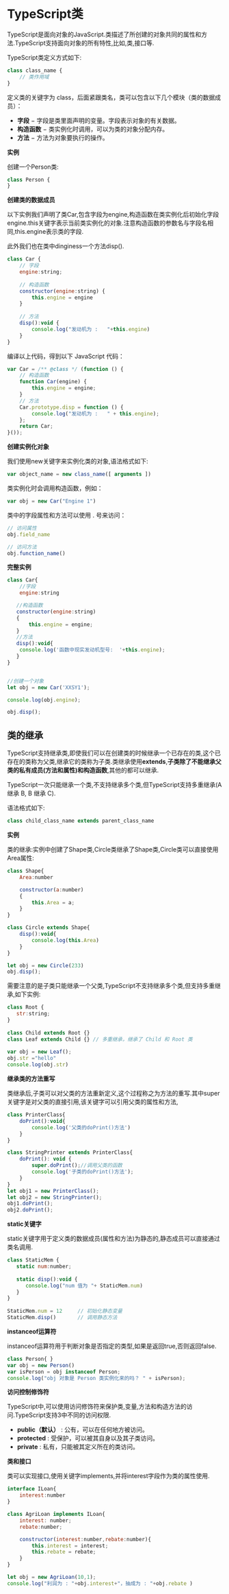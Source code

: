 # TypeScript类

TypeScript是面向对象的JavaScript.类描述了所创建的对象共同的属性和方法.TypeScript支持面向对象的所有特性,比如,类,接口等.

TypeScript类定义方式如下:

```js
class class_name { 
    // 类作用域
}
```

定义类的关键字为 class，后面紧跟类名，类可以包含以下几个模块（类的数据成员）： 

- **字段** − 字段是类里面声明的变量。字段表示对象的有关数据。
- **构造函数** − 类实例化时调用，可以为类的对象分配内存。
- **方法** − 方法为对象要执行的操作。

**实例**

创建一个Person类:

```js
class Person {
}
```

**创建类的数据成员**

以下实例我们声明了类Car,包含字段为engine,构造函数在类实例化后初始化字段engine.this关键字表示当前类实例化的对象.注意构造函数的参数名与字段名相同,this.engine表示类的字段.

此外我们也在类中dinginess一个方法disp().

```js
class Car { 
    // 字段 
    engine:string; 
 
    // 构造函数 
    constructor(engine:string) { 
        this.engine = engine 
    }  
 
    // 方法 
    disp():void { 
        console.log("发动机为 :   "+this.engine) 
    } 
}
```

编译以上代码，得到以下 JavaScript 代码： 

```js
var Car = /** @class */ (function () {
    // 构造函数 
    function Car(engine) {
        this.engine = engine;
    }
    // 方法 
    Car.prototype.disp = function () {
        console.log("发动机为 :   " + this.engine);
    };
    return Car;
}());
```

**创建实例化对象**

我们使用new关键字来实例化类的对象,语法格式如下:

```js
var object_name = new class_name([ arguments ])
```

类实例化时会调用构造函数，例如： 

```js
var obj = new Car("Engine 1")
```

类中的字段属性和方法可以使用 . 号来访问： 

```js
// 访问属性
obj.field_name 

// 访问方法
obj.function_name()
```

**完整实例**

```js
class Car{
    //字段
    engine:string

   //构造函数
   constructor(engine:string)
   {
       this.engine = engine;
   }
   //方法
   disp():void{
    console.log('函数中现实发动机型号:  '+this.engine);
   }
}


//创建一个对象
let obj = new Car('XXSY1');

console.log(obj.engine);

obj.disp();
```

## 类的继承

TypeScript支持继承类,即使我们可以在创建类的时候继承一个已存在的类,这个已存在的类称为父类,继承它的类称为子类.类继承使用**extends**,**子类除了不能继承父类的私有成员(方法和属性)和构造函数**,其他的都可以继承.

TypeScript一次只能继承一个类,不支持继承多个类,但TypeScript支持多重继承(A 继承 B, B 继承 C).

语法格式如下:

```js
class child_class_name extends parent_class_name
```

**实例**

类的继承:实例中创建了Shape类,Circle类继承了Shape类,Circle类可以直接使用Area属性:

```js
class Shape{
    Area:number

    constructor(a:number)
    {
        this.Area = a;
    }
}

class Circle extends Shape{
    disp():void{
        console.log(this.Area)
    }
}

let obj = new Circle(233)
obj.disp();
```



需要注意的是子类只能继承一个父类,TypeScript不支持继承多个类,但支持多重继承,如下实例:

```js
class Root { 
   str:string; 
} 
 
class Child extends Root {} 
class Leaf extends Child {} // 多重继承，继承了 Child 和 Root 类
 
var obj = new Leaf(); 
obj.str ="hello" 
console.log(obj.str)
```

**继承类的方法重写**

类继承后,子类可以对父类的方法重新定义,这个过程称之为方法的重写.其中super关键字是对父类的直接引用,该关键字可以引用父类的属性和方法,

```js
class PrinterClass{
    doPrint():void{
        console.log('父类的doPrint()方法')
    }
}

class StringPrinter extends PrinterClass{
    doPrint(): void {
        super.doPrint();//调用父类的函数
        console.log('子类的doPrint()方法');
    }
}
let obj1 = new PrinterClass();
let obj2 = new StringPrinter();
obj1.doPrint();
obj2.doPrint();
```

**static关键字**

static关键字用于定义类的数据成员(属性和方法)为静态的,静态成员可以直接通过类名调用.

```js
class StaticMem {  
   static num:number; 
   
   static disp():void { 
      console.log("num 值为 "+ StaticMem.num) 
   } 
} 
 
StaticMem.num = 12     // 初始化静态变量
StaticMem.disp()       // 调用静态方法
```

**instanceof运算符**

instanceof运算符用于判断对象是否指定的类型,如果是返回true,否则返回false.

```js
class Person{ } 
var obj = new Person() 
var isPerson = obj instanceof Person; 
console.log("obj 对象是 Person 类实例化来的吗？ " + isPerson);
```

**访问控制修饰符**

TypeScript中,可以使用访问修饰符来保护类,变量,方法和构造方法的访问.TypeScript支持3中不同的访问权限.

- **public（默认）** : 公有，可以在任何地方被访问。
- **protected** : 受保护，可以被其自身以及其子类访问。
- **private** : 私有，只能被其定义所在的类访问。

**类和接口**

类可以实现接口,使用关键字implements,并将interest字段作为类的属性使用.

```js
interface ILoan{
    interest:number
}

class AgriLoan implements ILoan{
    interest: number;
    rebate:number;

    constructor(interest:number,rebate:number){
        this.interest = interest;
        this.rebate = rebate;
    }
}

let obj = new AgriLoan(10,1);
console.log("利润为 : "+obj.interest+"，抽成为 : "+obj.rebate )
```

